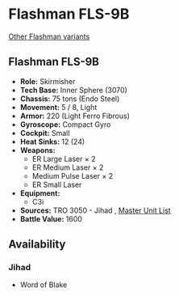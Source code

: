 # Flashman FLS-9B 

[Other Flashman variants](../flashman.md) 

## Flashman FLS-9B 

- **Role:** Skirmisher 
- **Tech Base:** Inner Sphere (3070) 
- **Chassis:** 75 tons (Endo Steel) 
- **Movement:** 5 / 8, Light 
- **Armor:** 220 (Light Ferro Fibrous) 
- **Gyroscope:** Compact Gyro 
- **Cockpit:** Small 
- **Heat Sinks:** 12 (24) 
- **Weapons:** 
  - ER Large Laser × 2 
  - ER Medium Laser × 2 
  - Medium Pulse Laser × 2 
  - ER Small Laser 
- **Equipment:** 
  - C3i 
- **Sources:** TRO 3050 - Jihad , [Master Unit List](http://masterunitlist.info/Unit/Details/1125/flashman-fls-9b) 
- **Battle Value:** 1600 

## Availability 

### Jihad 

- Word of Blake 


